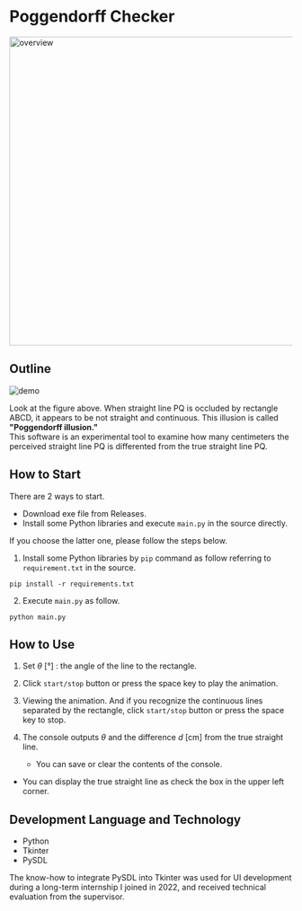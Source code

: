 # Poggendorff Checker
<img width="550" alt="overview" src="https://user-images.githubusercontent.com/56620904/188892949-4b8b7081-480d-4009-877d-777643925221.png">

## Outline
![demo](https://user-images.githubusercontent.com/56620904/189052109-763b2cf7-9f50-4827-a840-cb9af7a3fec2.gif)

Look at the figure above. When straight line PQ is occluded by rectangle ABCD, it appears to be not straight and continuous. This illusion is called __"Poggendorff illusion."__<br>
This software is an experimental tool to examine how many centimeters the perceived straight line PQ is differented from the true straight line PQ.

## How to Start
There are 2 ways to start.
+ Download exe file from Releases.
+ Install some Python libraries and execute ```main.py``` in the source directly.

If you choose the latter one, please follow the steps below.
1. Install some Python libraries by ```pip``` command as follow referring to ```requirement.txt``` in the source.
```concole
pip install -r requirements.txt
```
2. Execute ```main.py``` as follow.
```concole
python main.py
```

## How to Use
1. Set _θ_ [°] : the angle of the line to the rectangle.

2. Click ```start/stop``` button or press the space key to play the animation.

3. Viewing the animation. And if you recognize the continuous lines separated by the rectangle, click  ```start/stop``` button or press the space key to stop.

4. The console outputs _θ_ and the difference _d_ [cm] from the true straight line.
    - You can save or clear the contents of the console.

- You can display the true straight line as check the box in the upper left corner. 

## Development Language and Technology
- Python
- Tkinter
- PySDL

The know-how to integrate PySDL into Tkinter was used for UI development during a long-term internship I joined in 2022, and received technical evaluation from the supervisor.
